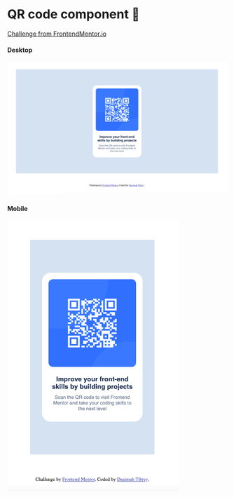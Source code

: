 # QR code component 🚀

[Challenge from FrontendMentor.io](https://www.frontendmentor.io/challenges/qr-code-component-iux_sIO_H)

#### Desktop
![Desktop Screenshot](./images/desktop.png)

#### Mobile
![Mobile Screenshot](./images/mobile.png)

